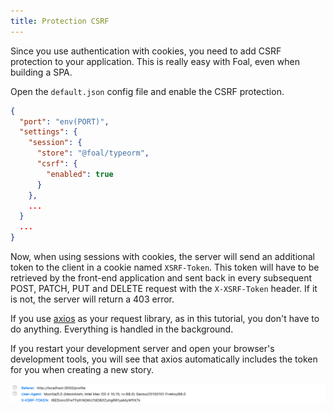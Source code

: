 ```yaml
---
title: Protection CSRF
---
```


Since you use authentication with cookies, you need to add CSRF protection to your application.  This is really easy with Foal, even when building a SPA.

Open the `default.json` config file and enable the CSRF protection.

```json
{
  "port": "env(PORT)",
  "settings": {
    "session": {
      "store": "@foal/typeorm",
      "csrf": {
        "enabled": true
      }
    },
    ...
  }
  ...
}
```

Now, when using sessions with cookies, the server will send an additional token to the client in a cookie named `XSRF-Token`. This token will have to be retrieved by the front-end application and sent back in every subsequent POST, PATCH, PUT and DELETE request with the `X-XSRF-Token` header. If it is not, the server will return a 403 error.

If you use [axios](https://www.npmjs.com/package/axios) as your request library, as in this tutorial, you don't have to do anything. Everything is handled in the background. 

If you restart your development server and open your browser's development tools, you will see that axios automatically includes the token for you when creating a new story.

![X-XSRF-Token header example](./images/csrf.png)